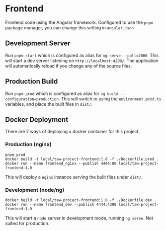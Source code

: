 # Frontend

Frontend code using the Angular framework. Configured to use the `pnpm` package manager, you can change this setting in `angular.json`

## Development Server

Run `pnpm start` which is configured as alias for `ng serve --poll=2000`. This will start a dev server listening on `http://localhost:4200/`. The application will automatically reload if you change any of the source files.

## Production Build
Run `pnpm prod` which is configured as alias for `ng build --configuration=production`. This will switch to using the `environment.prod.ts` variables, and place the built files in `dist/`.

## Docker Deployment
There are 2 ways of deploying a docker container for this project.

### Production (nginx)
```
pnpm prod
docker build -t local/taw-project-frontend:1.0 -f ./Dockerfile.prod .
docker run --name frontend_nginx --publish 4444:80 local/taw-project-frontend:1.0
```

This will deploy a `nginx` instance serving the built files under `dist/`.

### Development (node/ng)
```
docker build -t local/taw-project-frontend:1.0 -f ./Dockerfile.dev .
docker run --name frontend_dev --publish 4444:4200 local/taw-project-frontend:1.0
```

This will start a `node` server in development mode, running `ng serve`. Not suited for production.

